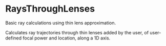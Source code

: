 # RaysThroughLenses
Basic ray calculations using thin lens approximation.

Calculates ray trajectories through thin lenses added by the user, of user-defined focal power and location, along a 1D axis.
